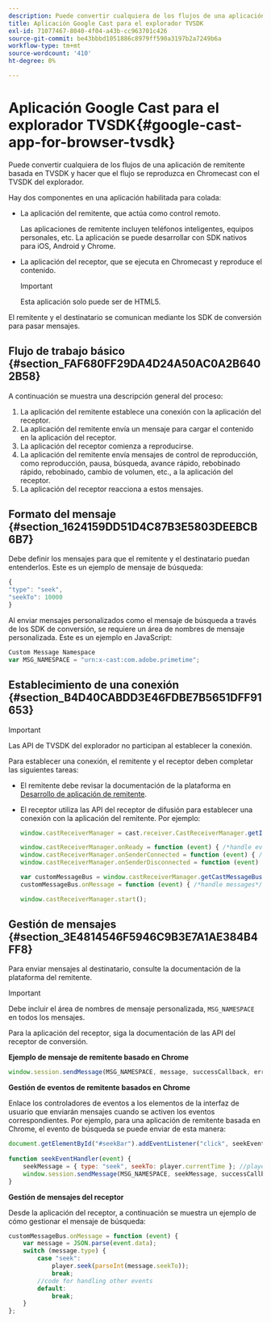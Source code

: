 ```yaml
---
description: Puede convertir cualquiera de los flujos de una aplicación de remitente basada en TVSDK y hacer que el flujo se reproduzca en Chromecast con el TVSDK del explorador.
title: Aplicación Google Cast para el explorador TVSDK
exl-id: 71077467-8040-4f04-a43b-cc963701c426
source-git-commit: be43bbbd1051886c8979ff590a3197b2a7249b6a
workflow-type: tm+mt
source-wordcount: '410'
ht-degree: 0%

---
```


# Aplicación Google Cast para el explorador TVSDK{#google-cast-app-for-browser-tvsdk}

Puede convertir cualquiera de los flujos de una aplicación de remitente basada en TVSDK y hacer que el flujo se reproduzca en Chromecast con el TVSDK del explorador.

<!--<a id="section_87CE5D6D46F0439EB6E63A742D6DD9C8"></a>-->

Hay dos componentes en una aplicación habilitada para colada:

* La aplicación del remitente, que actúa como control remoto.

   Las aplicaciones de remitente incluyen teléfonos inteligentes, equipos personales, etc. La aplicación se puede desarrollar con SDK nativos para iOS, Android y Chrome.
* La aplicación del receptor, que se ejecuta en Chromecast y reproduce el contenido.

   >[!IMPORTANT]
   >
   >Esta aplicación solo puede ser de HTML5.

El remitente y el destinatario se comunican mediante los SDK de conversión para pasar mensajes.

## Flujo de trabajo básico {#section_FAF680FF29DA4D24A50AC0A2B6402B58}

A continuación se muestra una descripción general del proceso:

1. La aplicación del remitente establece una conexión con la aplicación del receptor.
1. La aplicación del remitente envía un mensaje para cargar el contenido en la aplicación del receptor.
1. La aplicación del receptor comienza a reproducirse.
1. La aplicación del remitente envía mensajes de control de reproducción, como reproducción, pausa, búsqueda, avance rápido, rebobinado rápido, rebobinado, cambio de volumen, etc., a la aplicación del receptor.
1. La aplicación del receptor reacciona a estos mensajes.

## Formato del mensaje {#section_1624159DD51D4C87B3E5803DEEBCB6B7}

Debe definir los mensajes para que el remitente y el destinatario puedan entenderlos. Este es un ejemplo de mensaje de búsqueda:

```js
{ 
"type": "seek", 
"seekTo": 10000 
} 
```

Al enviar mensajes personalizados como el mensaje de búsqueda a través de los SDK de conversión, se requiere un área de nombres de mensaje personalizada. Este es un ejemplo en JavaScript:

```js
Custom Message Namespace 
var MSG_NAMESPACE = "urn:x-cast:com.adobe.primetime"; 
```

## Establecimiento de una conexión {#section_B4D40CABDD3E46FDBE7B5651DFF91653}

>[!IMPORTANT]
>
>Las API de TVSDK del explorador no participan al establecer la conexión.

Para establecer una conexión, el remitente y el receptor deben completar las siguientes tareas:

* El remitente debe revisar la documentación de la plataforma en [Desarrollo de aplicación de remitente](https://developers.google.com/cast/docs/sender_apps).
* El receptor utiliza las API del receptor de difusión para establecer una conexión con la aplicación del remitente. Por ejemplo:

   ```js
   window.castReceiverManager = cast.receiver.CastReceiverManager.getInstance(); 
   
   window.castReceiverManager.onReady = function (event) { /*handle event*/ }; 
   window.castReceiverManager.onSenderConnected = function (event) { /*handle event*/ }; 
   window.castReceiverManager.onSenderDisconnected = function (event) { /*handle event*/ }; 
   
   var customMessageBus = window.castReceiverManager.getCastMessageBus(MSG_NAMESPACE); 
   customMessageBus.onMessage = function (event) { /*handle messages*/ }; 
   
   window.castReceiverManager.start(); 
   ```

## Gestión de mensajes {#section_3E4814546F5946C9B3E7A1AE384B4FF8}

Para enviar mensajes al destinatario, consulte la documentación de la plataforma del remitente.

>[!IMPORTANT]
>
>Debe incluir el área de nombres de mensaje personalizada, `MSG_NAMESPACE` en todos los mensajes.

Para la aplicación del receptor, siga la documentación de las API del receptor de conversión.

**Ejemplo de mensaje de remitente basado en Chrome**

```js
window.session.sendMessage(MSG_NAMESPACE, message, successCallback, errorCallback); //https://developers.google.com/cast/docs/reference/chrome/chrome.cast.Session#sendMessage
```

**Gestión de eventos de remitente basados en Chrome**

Enlace los controladores de eventos a los elementos de la interfaz de usuario que enviarán mensajes cuando se activen los eventos correspondientes. Por ejemplo, para una aplicación de remitente basada en Chrome, el evento de búsqueda se puede enviar de esta manera:

```js
document.getElementById("#seekBar").addEventListener("click", seekEventHandler); 
   
function seekEventHandler(event) { 
    seekMessage = { type: "seek", seekTo: player.currentTime }; //player is an instance of AdobePSDK.MediaPlayer 
    window.session.sendMessage(MSG_NAMESPACE, seekMessage, successCallback, errorCallback); 
} 
```

**Gestión de mensajes del receptor**

Desde la aplicación del receptor, a continuación se muestra un ejemplo de cómo gestionar el mensaje de búsqueda:

```js
customMessageBus.onMessage = function (event) { 
    var message = JSON.parse(event.data); 
    switch (message.type) { 
        case "seek":  
            player.seek(parseInt(message.seekTo)); 
            break; 
        //code for handling other events 
        default:  
            break; 
    } 
}; 
```
